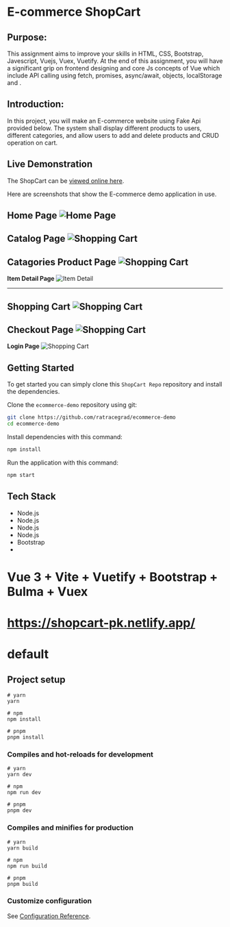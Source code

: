 # E-commerce ShopCart

## Purpose:
This assignment aims to improve your skills in HTML, CSS, Bootstrap, Javescript, Vuejs, Vuex, Vuetify. At the end of this assignment, you will have a significant grip on frontend designing and core Js concepts of Vue which include API calling using fetch, promises, async/await, objects, localStorage and .
## Introduction:
In this project, you will make an E-commerce website using Fake Api provided below. The system shall display different products to users, different categories, and allow users to add and delete products and CRUD operation on cart.

## Live Demonstration

The ShopCart can be [viewed online here](https://shopcart-pk.netlify.app/).

Here are screenshots that show the E-commerce demo application in use.

**Home Page**
![Home Page](/src//assets//Readme/HomePage.png?raw=true "Optional Title")
---

**Catalog Page**
![Shopping Cart](/src//assets//Readme/HomePage.png?raw=true "Shopping Cart")
---

**Catagories Product Page**
![Shopping Cart](/src//assets//Readme/HomePage.png?raw=true "Shopping Cart")
---

**Item Detail Page**
![Item Detail](/src//assets//Readme/HomePage.png?raw=true "Optional Title")

---

**Shopping Cart**
![Shopping Cart](/src//assets//Readme/HomePage.png?raw=true "Shopping Cart")
---

**Checkout Page**
![Shopping Cart](/src//assets//Readme/HomePage.png?raw=true "Shopping Cart")
---

**Login Page**
![Shopping Cart](/src//assets//Readme/HomePage.png?raw=true "Shopping Cart")

## Getting Started
To get started  you can simply clone this `ShopCart Repo` repository and install the dependencies.

Clone the `ecommerce-demo` repository using git:

```bash
git clone https://github.com/ratracegrad/ecommerce-demo
cd ecommerce-demo
```

Install dependencies with this command:
```bash
npm install
```

Run the application with this command:
```bash
npm start
```

## Tech Stack
* Node.js
* Node.js
* Node.js
* Node.js
* Bootstrap
* 

# Vue 3 + Vite + Vuetify + Bootstrap + Bulma + Vuex
# https://shopcart-pk.netlify.app/

# default

## Project setup

```
# yarn
yarn

# npm
npm install

# pnpm
pnpm install
```

### Compiles and hot-reloads for development

```
# yarn
yarn dev

# npm
npm run dev

# pnpm
pnpm dev
```

### Compiles and minifies for production

```
# yarn
yarn build

# npm
npm run build

# pnpm
pnpm build
```

### Customize configuration

See [Configuration Reference](https://vitejs.dev/config/).
